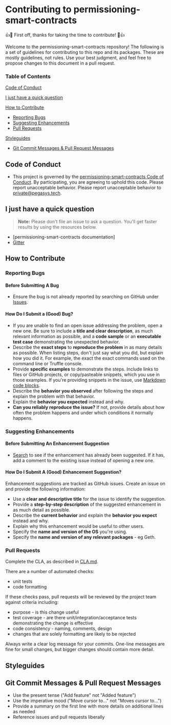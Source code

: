 # Contributing to permissioning-smart-contracts

:+1::tada: First off, thanks for taking the time to contribute! :tada::+1:

Welcome to the permissioning-smart-contracts repository!  The following is a set of guidelines for contributing to this 
repo and its packages. These are mostly guidelines, not rules. Use your best judgment, 
and feel free to propose changes to this document in a pull request.

### Table of Contents

[Code of Conduct](#code-of-conduct)

[I just have a quick question](#i-just-have-a-quick-question)

[How to Contribute](#how-to-contribute)

* [Reporting Bugs](#reporting-bugs)
* [Suggesting Enhancements](#suggesting-enhancements)
* [Pull Requests](#pull-requests)

[Styleguides](#styleguides)

* [Git Commit Messages & Pull Request Messages](#git-commit-messages--pull-request-messages)

## Code of Conduct
* This project is governed by the [permissioning-smart-contracts Code of Conduct](CODE_OF_CONDUCT.md). By participating, 
you are agreeing to uphold this code. Please report unacceptable behavior. Please report unacceptable behavior to [private@pegasys.tech].

## I just have a quick question

> **Note:** Please don't file an issue to ask a question.  You'll get faster results by using the resources below.

* [permissioning-smart-contracts documentation]
* [Gitter]

## How to Contribute

### Reporting Bugs
#### Before Submitting A Bug 
* Ensure the bug is not already reported by searching on GitHub under 
[Issues](https://github.com/pegasyseng/permissioning-smart-contracts/issues).
#### How Do I Submit a (Good) Bug?
* If you are unable to find an open issue addressing the problem, open a new one. Be sure to include a 
**title and clear description**, as much relevant information as possible, and a **code sample** or 
an **executable test case** demonstrating the unexpected behavior.
* Describe the **exact steps** to **reproduce the problem** in as many details as possible. When 
listing steps, don't just say what you did, but explain how you did it. For example, the exact 
the exact commands used on the command line or Truffle console.
* Provide **specific examples** to demonstrate the steps. Include links to files or GitHub projects, or 
copy/pasteable snippets, which you use in those examples. If you're providing snippets in the issue, 
use [Markdown code blocks](https://help.github.com/articles/getting-started-with-writing-and-formatting-on-github/).
* Describe the **behavior you observed** after following the steps and explain the 
problem with that behavior.
* Explain the **behavior you expected** instead and why.
* **Can you reliably reproduce the issue?** If not, provide details about how often the problem 
happens and under which conditions it normally happens.

### Suggesting Enhancements
#### Before Submitting An Enhancement Suggestion
* [Search](https://github.com/pegasyseng/permissioning-smart-contracts/issues) to see if the enhancement has already been 
suggested. If it has, add a comment to the existing issue instead of opening a new one.

#### How Do I Submit A (Good) Enhancement Suggestion?
Enhancement suggestions are tracked as GitHub issues. Create an issue on and provide 
the following information:

* Use a **clear and descriptive title** for the issue to identify the suggestion.
* Provide a **step-by-step description** of the suggested enhancement in as much detail as possible.
* Describe the **current behavior** and explain the **behavior you expect** instead and why.
* Explain why this enhancement would be useful to other users.
* Specify the **name and version of the OS** you're using.
* Specify the **name and version of any relevant packages** - eg Geth.

### Pull Requests

Complete the CLA, as described in [CLA.md].

There are a number of automated checks:
* unit tests
* code formatting 

If these checks pass, pull requests will be reviewed by the project team against criteria including:
* purpose - is this change useful
* test coverage - are there unit/integration/acceptance tests demonstrating the change is effective
* code consistency - naming, comments, design
* changes that are solely formatting are likely to be rejected

Always write a clear log message for your commits. One-line messages are fine for small changes, but 
bigger changes should contain more detail.

## Styleguides

## Git Commit Messages & Pull Request Messages
* Use the present tense ("Add feature" not "Added feature")
* Use the imperative mood ("Move cursor to..." not "Moves cursor to...")
* Provide a summary on the first line with more details on additional lines as needed
* Reference issues and pull requests liberally

[private@pegasys.tech]: mailto:private@pegasys.tech
[Gitter]: https://gitter.im/PegaSysEng/pantheon
[CLA.md]: /CLA.md
